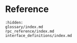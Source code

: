 # Reference

```{toctree}
:hidden:
glossary/index.md
rpc_reference/index.md
interface_definitions/index.md
```
